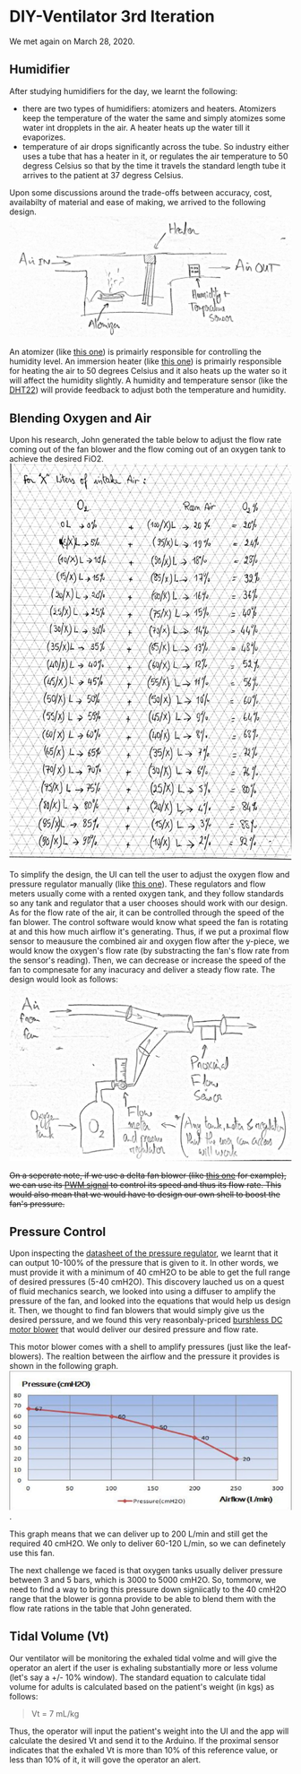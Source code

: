 # DIY-Ventilator 3rd Iteration
We met again on March 28, 2020. 

## Humidifier
After studying humidifiers for the day, we learnt the following:
* there are two types of humidifiers: atomizers and heaters. Atomizers keep the temperature of the water the same and simply atomizes some water int dropplets in the air. A heater heats up the water till it evaporizes.
* temperature of air drops significantly across the tube. So industry either uses a tube that has a heater in it, or regulates the air temperature to 50 degress Celsius so that by the time it travels the standard length tube it arrives to the patient at 37 degress Celsius.

Upon some discussions around the trade-offs between accuracy, cost, availabilty of material and ease of making, we arrived to the following design.
![humidifer design](https://github.com/cymourad/diy-ventilator/blob/master/prototypes/third_iteration/humidifer_design.jpeg "Humidifer Design")

An atomizer (like [this one](https://www.amazon.com/Gikfun-Ultrasonic-Ceramics-Sealing-Diffuser/dp/B075CHT2HY)) is primairly responsible for controlling the humidity level. An immersion heater (like [this one](https://www.walmart.ca/en/ip/Portable-Safe-Car-12V-24V-Immersion-Water-Heater-Auto-Electric-Tea-Coffee-Water-Heater/5EUK9APPV4YD)) is primairly responsible for heating the air to 50 degrees Celsius and it also heats up the water so it will affect the humidity slightly. A humidity and temperature sensor (like the [DHT22](https://www.amazon.com/AZDelivery-Digital-Temperature-Humidity-Raspberry/dp/B07F86WXR7/ref=sr_1_3?keywords=dht22&qid=1585283973&sr=8-3)) will provide feedback to adjust both the temperature and humidity.

## Blending Oxygen and Air
Upon his research, John generated the table below to adjust the flow rate coming out of the fan blower and the flow coming out of an oxygen tank to achieve the desired FiO2.
![Oxygen Blending Ratios Table](https://github.com/cymourad/diy-ventilator/blob/master/prototypes/third_iteration/oxygen_air_flow_ratios.jpeg "Oxygen Blending Ratios Table")

To simplify the design, the UI can tell the user to adjust the oxygen flow and pressure regulator manually (like [this one](https://www.ocelco.com/store/pc/Regulator-for-Oxygen-Flowmeter-with-1-2-15-LPM-CGA-540-Nut-and-Nipple-Inlet-Connection-p6442.htm)). These regulators and flow meters usually come with a rented oxygen tank, and they follow standards so any tank and regulator that a user chooses should work with our design. As for the flow rate of the air, it can be controlled through the speed of the fan blower. 
The control software would know what speed the fan is rotating at and this how much airflow it's generating. Thus, if we put a proximal flow sensor to meausure the combined air and oxygen flow after the y-piece, we would know the oxygen's flow rate (by substracting the fan's flow rate from the sensor's reading). Then, we can decrease or increase the speed of the fan to compnesate for any inacuracy and deliver a steady flow rate.
The design would look as follows:
![Blender Design](https://github.com/cymourad/diy-ventilator/blob/master/prototypes/third_iteration/blender_design.jpeg "Blender Design")

~~On a seperate note, if we use a delta fan blower (like [this one](https://www.digikey.ca/product-detail/en/delta-electronics/ASB0312HA-AF00/603-1723-ND/3444171) for example), we can use its [PWM signal](https://www.delta-fan.com/NewsDetail.aspx?NID=71) to control its speed and thus its flow rate. This would also mean that we would have to design our own shell to boost the fan's pressure.~~

## Pressure Control
Upon inspecting the [datasheet of the pressure regulator](https://www.parker.com/Literature/Precision%20Fluidics/Electronic%20Pressure%20Controllers/PPF_Pressure_Control_Catalog.pdf), we learnt that it can output 10-100% of the pressure that is given to it. In other words, we must provide it with a minimum of 40 cmH2O to be able to get the full range of desired pressures (5-40 cmH2O). This discovery lauched us on a quest of fluid mechanics search, we looked into using a diffuser to amplify the pressure of the fan, and looked into the equations that would help us design it. Then, we thought to find fan blowers that would simply give us the desired perssure, and we found this very reasonbaly-priced [burshless DC motor blower](https://www.alibaba.com/product-detail/12-24V-brushless-dc-motor-blower_60657146534.html?spm=a2700.7724857.normalList.2.37b52e3eF33iw2&s=p) that would deliver our desired pressure and flow rate.

This motor blower comes with a shell to amplify pressures (just like the leaf-blowers). The realtion between the airflow and the pressure it provides is shown in the following graph.
![Blower's Airflow vs Pressure](https://github.com/cymourad/diy-ventilator/blob/master/prototypes/third_iteration/blower_airflow_vs_pressure.PNG "Blower's Airflow vs Pressure").

This graph means that we can deliver up to 200 L/min and still get the required 40 cmH2O. We only to deliver 60-120 L/min, so we can definetely use this fan.

The next challenge we faced is that oxygen tanks usually deliver pressure between 3 and 5 bars, which is 3000 to 5000 cmH2O. So, tommorw, we need to find a way to bring this pressure down signiicatly to the 40 cmH2O range that the blower is gonna provide to be able to blend them with the flow rate rations in the table that John generated.

## Tidal Volume (Vt)
Our ventilator will be monitoring the exhaled tidal volme and will give the operator an alert if the user is exhaling substantially more or less volume (let's say a +/- 10% window). The standard equation to calculate tidal volume for adults is calculated based on the patient's weight (in kgs) as follows: 
> Vt = 7 mL/kg

Thus, the operator will input the patient's weight into the UI and the app will calculate the desired Vt and send it to the Arduino. If the proximal sensor indicates that the exhaled Vt is more than 10% of this reference value, or less than 10% of it, it will gove the operator an alert.